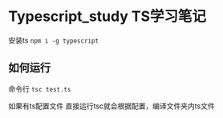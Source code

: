 # Typescript_study TS学习笔记
安装ts  `npm i -g typescript`

## 如何运行
命令行 `tsc test.ts `

如果有ts配置文件
直接运行tsc就会根据配置，编译文件夹内ts文件


